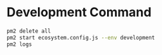 # Development Command

```bash
pm2 delete all
pm2 start ecosystem.config.js --env development
pm2 logs
```
